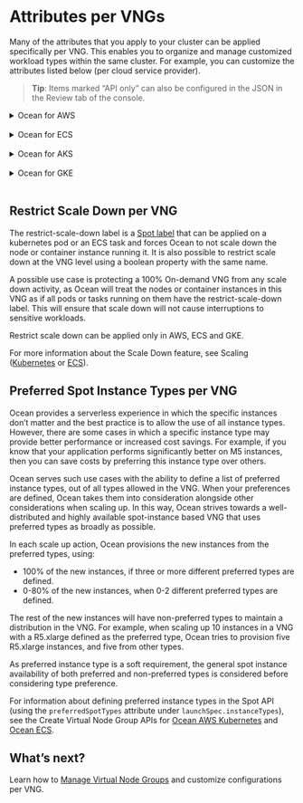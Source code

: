 # Attributes per VNGs

Many of the attributes that you apply to your cluster can be applied specifically per VNG. This enables you to organize and manage customized workload types within the same cluster. For example, you can customize the attributes listed below (per cloud service provider).

> **Tip**: Items marked “API only” can also be configured in the JSON in the Review tab of the console.

<details>
  <summary markdown="span">Ocean for AWS</summary>

### Ocean for AWS Kubernetes

The following is a list of attributes customizable per VNG in Ocean for AWS. Some of the features can be accessed using the [API only](https://docs.spot.io/api/#operation/OceanAWSLaunchSpecUpdate), as indicated below.

- Associate Public IP (API only)
- Block Device Mappings
- Elastic IPs
- Headroom
- Instance Types- whitelist or blacklist (these must be a subset of the instance types defined for the Ocean cluster.)
- Instance Profile
- Labels
- Launch Instance
- Maximum Nodes
- Minimum Nodes
- Metadata v2 (API only)
- Preferred Spot Instance Types (API only)
- Restrict scale down
- Roll
- Security Group IDs
- Shutdown hours
- Spot% to use within the VNG
- Subnet IDs
- Tags
- Taints
- User Data

For example, you could use the Labels and Taints attributes to instruct Ocean which labels and taints are applied on the nodes using the user data, and effectively connect between the cloud infrastructure properties and Kubernetes node labels that will be used on applications using node affinity.

> **Tip**: If automatic headroom is configured, you must set `autoScaler.enableAutomaticAndManualHeadroom` to True at the Ocean level in order to ensure that the manual headroom will be effective.

</details><br>

<details>
  <summary markdown="span">Ocean for ECS</summary>

### Ocean for ECS

The following is a list of attributes customizable per VNG in Ocean for ECS. Some of the features can be accessed using the [API only](https://docs.spot.io/api/#operation/OceanECSLaunchSpecUpdate), as indicated below.

- Attributes
- Block Device Mappy
- Instance Profile
- Instance Types - whitelist or blacklist (API only)
- Launch Instance
- Manual Headroom
- Metadata v2 (API only)
- Preferred Spot Instance Types (API only)
- Restrict Scaledown
- Roll
- Scheduled Manual Headroom (API only)
- Security Group
- Subnets
- Tags and Metadata
- User Data


> **Tip**: If automatic headroom is configured, you must set `autoScaler.enableAutomaticAndManualHeadroom` to True at the Ocean level in order to ensure that the manual headroom will be effective.

</details><br>

<details>
  <summary markdown="span">Ocean for AKS</summary>

### Ocean for AKS

The following is a list of attributes customizable per VNG in Ocean for AKS.

- Automatic Headroom
- Availability zone
- Headroom
- Labels
- Maximum Nodes
- OS Disk Type and Size
- Tags
- Taints
- Max Pods per Node (API Only)

</details><br>

<details>
  <summary markdown="span">Ocean for GKE</summary>

### Ocean for GKE

The following is a list of attributes customizable per VNG in Ocean for GKE. Some of the features can be accessed using the [API only](https://docs.spot.io/api/#operation/OceanGKELaunchSpecUpdate), as indicated below.

- Automatic Headroom
- Availability zone
- Headroom
- Instance Types (API only. These must be a subset of the instance types defined for the Ocean cluster.)
- Instance Profile (API only)
- Labels
- Launch Instance
- Local SSD (API only)
- Maximum Nodes
- Minimum Nodes
- Network Tags (API only)
- Preemptible% to use within the VNG
- Restrict scale down
- Roll
- Root Volume Size
- Root Volume Type (API only)
- Scheduled manual headroom (API only)
- Shielded VMs (API only)
- Shutdown hours
- Tags & Metadata (API only)
- Taints

> **Tip**: If automatic headroom is configured, you must set `autoScaler.enableAutomaticAndManualHeadroom` to True at the Ocean level in order to ensure that the manual headroom will be effective.

### Local SSD Support

Ocean for GKE allows the utilization of local SSD disks, high-performance local disks which are useful with specific workloads such as those that heavily use caching. You can define SSD disks in your Ocean VNG configuration by using localSsdCount to configure the number of SSD disks to be connected to each VM in the VNG.

Once configured, whenever the Ocean autoscaler scales up, Ocean will automatically connect the local SSDs to the new VM. Note that local SSDs are limited to specific machine types. Ocean will automatically filter out the machine types that are not compatible. For information about the API, see Local SSD in the Spot API.

</details><br>

## Restrict Scale Down per VNG
The restrict-scale-down label is a [Spot label](ocean/features/labels-and-taints?id=spot-labels) that can be applied on a kubernetes pod or an ECS task and forces Ocean to not scale down the node or container instance running it. It is also possible to restrict scale down at the VNG level using a boolean property with the same name.

A possible use case is protecting a 100% On-demand VNG from any scale down activity, as Ocean will treat the nodes or container instances in this VNG as if all pods or tasks running on them have the restrict-scale-down label. This will ensure that scale down will not cause interruptions to sensitive workloads.

Restrict scale down can be applied only in AWS, ECS and GKE.

For more information about the Scale Down feature, see Scaling ([Kubernetes](ocean/features/scaling-kubernetes?id=scale-down) or [ECS](ocean/features/scaling-ecs?id=scale-down-behavior)).

## Preferred Spot Instance Types per VNG

Ocean provides a serverless experience in which the specific instances don’t matter and the best practice is to allow the use of all instance types. However, there are some cases in which a specific instance type may provide better performance or increased cost savings. For example, if you know that your application performs significantly better on M5 instances, then you can save costs by preferring this instance type over others.

Ocean serves such use cases with the ability to define a list of preferred instance types, out of all types allowed in the VNG. When your preferences are defined, Ocean takes them into consideration alongside other considerations when scaling up. In this way, Ocean strives towards a well-distributed and highly available spot-instance based VNG that uses preferred types as broadly as possible.

In each scale up action, Ocean provisions the new instances from the preferred types, using:

- 100% of the new instances, if three or more different preferred types are defined.
- 0-80% of the new instances, when 0-2 different preferred types are defined.

The rest of the new instances will have non-preferred types to maintain a distribution in the VNG. For example, when scaling up 10 instances in a VNG with a R5.xlarge defined as the preferred type, Ocean tries to provision five R5.xlarge instances, and five from other types.

As preferred instance type is a soft requirement, the general spot instance availability of both preferred and non-preferred types is considered before considering type preference.

For information about defining preferred instance types in the Spot API (using the `preferredSpotTypes` attribute under `launchSpec.instanceTypes`), see the Create Virtual Node Group APIs for [Ocean AWS Kubernetes](https://docs.spot.io/api/#tag/Ocean-AWS/operation/OceanAWSLaunchSpecCreate) and [Ocean ECS](https://docs.spot.io/api/#tag/Ocean-ECS/operation/OceanECSLaunchSpecCreate).

## What’s next?

Learn how to [Manage Virtual Node Groups](ocean/tutorials/manage-virtual-node-groups.md) and customize configurations per VNG.
